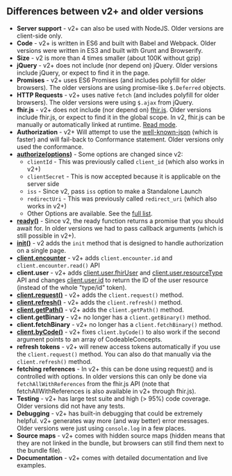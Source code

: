 ## Differences between v2+ and older versions

- **Server support** - v2+ can also be used with NodeJS. Older versions are client-side only.
- **Code** - v2+ is written in ES6 and built with Babel and Webpack. Older versions were written in ES3 and built with Grunt and Browserify.
- **Size** - v2 is more than 4 times smaller (about 100K without gzip)
- **jQuery** - v2+ does not include (nor depend on) jQuery. Older versions include jQuery, or expect to find it in the page.
- **Promises** - v2+ uses ES6 Promises (and includes polyfill for older browsers). The older versions are using promise-like `$.Deferred` objects.
- **HTTP Requests** - v2+ uses native `fetch` (and includes polyfill for older browsers). The older versions were using `$.ajax` from jQuery.
- **fhir.js** - v2+ does not include (nor depend on) [fhir.js](https://github.com/FHIR/fhir.js). Older versions include fhir.js, or expect to find it in the global scope. In v2, fhir.js can be manually or automatically linked at runtime. [Read mode](./#fhirjs-integration).
- **Authorization** - v2+ Will attempt to use the [well-known-json](http://hl7.org/fhir/smart-app-launch/conformance/index.html#using-well-known) (which is faster) and will fail-back to Conformance statement. Older versions only used the conformance.
- **[authorize(options)](./#authorizeoptions-promisenever)** - Some options are changed since v2:
    - `clientId` - This was previously called `client_id` (which also works in v2+)
    - `clientSecret` - This is now accepted because it is applicable on the server side
    - `iss` - Since v2, pass `iss` option to make a Standalone Launch
    - `redirectUri` - This was previously called `redirect_uri` (which also works in v2+)
    - Other Options are available. See the [full list](./#authorizeoptions-promisenever).
- **[ready()](./#readyonsuccess--onerror-promiseclient)** - Since v2, the ready function returns a promise that you should await for. In older versions we had to pass callback arguments (which is still possible in v2+).
- **[init()](./#initoptions-promiseclient)** - v2 adds the `init` method that is designed to handle authorization on a single page.
- **[client.encounter](./#clientencounterid-stringnull)** - v2+ adds `client.encounter.id` and `client.encounter.read()` API
- **client.user** - v2+ adds [client.user.fhirUser](./#clientuserfhiruser-string) and [client.user.resourceType](./#clientuserresourcetype-string) API and changes [client.user.id](./#clientuserid-string) to return the ID of the user resource (instead of the whole "type/id" token).
- **[client.request()](./#clientrequestrequesturioroptions-fhiroptions-promiseobject)** - v2+ adds the `client.request()` method.
- **[client.refresh()](./#clientrefresh-promiseobject)** - v2+ adds the `client.refresh()` method. 
- **[client.getPath()](./#clientgetpathobject-path-any)** - v2+ adds the `client.getPath()` method. 
- **client.getBinary** - v2+ no longer has a `client.getBinary()` method. 
- **client.fetchBinary** - v2+ no longer has a `client.fetchBinary()` method. 
- **[client.byCode()](./#clientbycodeobservations-property-object)** - v2+ fixes `client.byCode()` to also work if the second argument points to an array of CodeableConcepts.
- **refresh tokens** - v2+ will renew access tokens automatically if you use the  `client.request()` method. You can also do that manually via the `client.refresh()` method.
- **fetching references** - In v2+ this can be done using request() and is controlled with options. In older versions this can only be done via `fetchAllWithReferences` from the fhir.js API (note that fetchAllWithReferences is also available in v2+ through fhir.js).
- **Testing** - v2+ has large test suite and high (> 95%) code coverage. Older versions did not have any tests.
- **Debugging** - v2+ has built-in debugging that could be extremely helpful. v2+ generates way more (and way better) error messages. Older versions were just using `console.log` in a few places.
- **Source maps** - v2+ comes with hidden source maps (hidden means that they are not linked in the bundle, but browsers can still find them next to the bundle file).
- **Documentation** - v2+ comes with detailed documentation and live examples.
<!-- - **Configurable browser support** - By default v2 supports IE 10+. However, those who want to use it in closed environments including a better browser can just change the configuration in [.babelrc](https://github.com/smart-on-fhir/client-js/blob/master/.babelrc#L9) and rebuild. This can result in skipping some polyfills and  reducing the bundle size. -->

